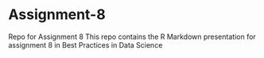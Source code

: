 # Assignment-8
Repo for Assignment 8
This repo contains the R Markdown presentation for assignment 8 in Best Practices in Data Science
